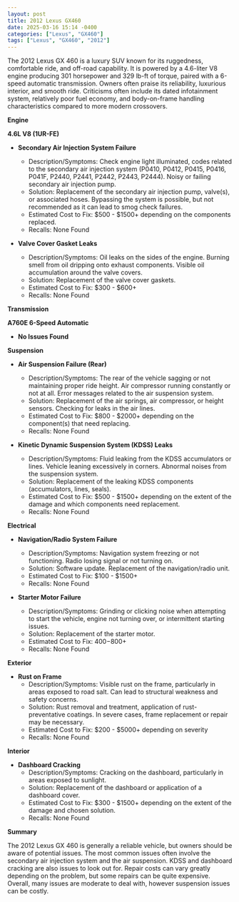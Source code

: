 ```yaml
---
layout: post
title: 2012 Lexus GX460
date: 2025-03-16 15:14 -0400
categories: ["Lexus", "GX460"]
tags: ["Lexus", "GX460", "2012"]
---
```

The 2012 Lexus GX 460 is a luxury SUV known for its ruggedness, comfortable ride, and off-road capability. It is powered by a 4.6-liter V8 engine producing 301 horsepower and 329 lb-ft of torque, paired with a 6-speed automatic transmission. Owners often praise its reliability, luxurious interior, and smooth ride. Criticisms often include its dated infotainment system, relatively poor fuel economy, and body-on-frame handling characteristics compared to more modern crossovers.

**Engine**

**4.6L V8 (1UR-FE)**

*   **Secondary Air Injection System Failure**
    *   Description/Symptoms: Check engine light illuminated, codes related to the secondary air injection system (P0410, P0412, P0415, P0416, P041F, P2440, P2441, P2442, P2443, P2444). Noisy or failing secondary air injection pump.
    *   Solution: Replacement of the secondary air injection pump, valve(s), or associated hoses. Bypassing the system is possible, but not recommended as it can lead to smog check failures.
    *   Estimated Cost to Fix: $500 - $1500+ depending on the components replaced.
    *   Recalls: None Found

*   **Valve Cover Gasket Leaks**
    *   Description/Symptoms: Oil leaks on the sides of the engine. Burning smell from oil dripping onto exhaust components. Visible oil accumulation around the valve covers.
    *   Solution: Replacement of the valve cover gaskets.
    *   Estimated Cost to Fix: $300 - $600+
    *   Recalls: None Found

**Transmission**

**A760E 6-Speed Automatic**

*   **No Issues Found**

**Suspension**

*   **Air Suspension Failure (Rear)**
    *   Description/Symptoms: The rear of the vehicle sagging or not maintaining proper ride height. Air compressor running constantly or not at all. Error messages related to the air suspension system.
    *   Solution: Replacement of the air springs, air compressor, or height sensors. Checking for leaks in the air lines.
    *   Estimated Cost to Fix: $800 - $2000+ depending on the component(s) that need replacing.
    *   Recalls: None Found

*   **Kinetic Dynamic Suspension System (KDSS) Leaks**
    *   Description/Symptoms: Fluid leaking from the KDSS accumulators or lines. Vehicle leaning excessively in corners. Abnormal noises from the suspension system.
    *   Solution: Replacement of the leaking KDSS components (accumulators, lines, seals).
    *   Estimated Cost to Fix: $500 - $1500+ depending on the extent of the damage and which components need replacement.
    *   Recalls: None Found

**Electrical**

*   **Navigation/Radio System Failure**
    *   Description/Symptoms: Navigation system freezing or not functioning. Radio losing signal or not turning on.
    *   Solution: Software update. Replacement of the navigation/radio unit.
    *   Estimated Cost to Fix: $100 - $1500+
    *   Recalls: None Found

*   **Starter Motor Failure**
    * Description/Symptoms: Grinding or clicking noise when attempting to start the vehicle, engine not turning over, or intermittent starting issues.
    * Solution: Replacement of the starter motor.
    * Estimated Cost to Fix: $400-$800+
    * Recalls: None Found

**Exterior**

*   **Rust on Frame**
    *   Description/Symptoms: Visible rust on the frame, particularly in areas exposed to road salt. Can lead to structural weakness and safety concerns.
    *   Solution: Rust removal and treatment, application of rust-preventative coatings. In severe cases, frame replacement or repair may be necessary.
    *   Estimated Cost to Fix: $200 - $5000+ depending on severity
    *   Recalls: None Found

**Interior**

*   **Dashboard Cracking**
    *   Description/Symptoms: Cracking on the dashboard, particularly in areas exposed to sunlight.
    *   Solution: Replacement of the dashboard or application of a dashboard cover.
    *   Estimated Cost to Fix: $300 - $1500+ depending on the extent of the damage and chosen solution.
    *   Recalls: None Found

**Summary**

The 2012 Lexus GX 460 is generally a reliable vehicle, but owners should be aware of potential issues. The most common issues often involve the secondary air injection system and the air suspension. KDSS and dashboard cracking are also issues to look out for. Repair costs can vary greatly depending on the problem, but some repairs can be quite expensive. Overall, many issues are moderate to deal with, however suspension issues can be costly.

